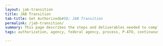```yaml
---
layout: jab-transition
title: JAB Transition
tab-title: Get Authorized&#58; JAB Transition
permalink: /jab-transition/
summary: This page describes the steps and deliverables needed to complete the JAB authorization process. The process is broken down into pre-authorization, authorization, and post authorization.
tags: authorization, agency, federal agency, process, P-ATO, continuous monitoring, security review

---
```


